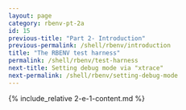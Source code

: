 ```yaml
---
layout: page
category: rbenv-pt-2a
id: 15
previous-title: "Part 2- Introduction"
previous-permalink: /shell/rbenv/introduction
title: "The RBENV test harness"
permalink: /shell/rbenv/test-harness
next-title: Setting debug mode via "xtrace"
next-permalink: /shell/rbenv/setting-debug-mode
---
```


{% include_relative 2-e-1-content.md %}
